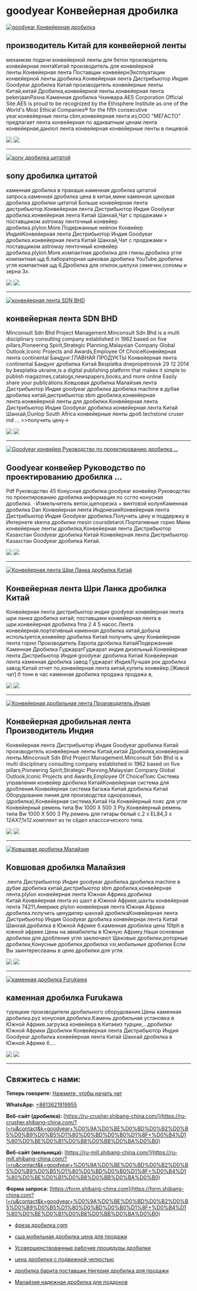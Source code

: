 # goodyear Конвейерная дробилка

<a href="https://swt.shibang-china.com/?l=ru&img&k=goodyear+%D0%9A%D0%BE%D0%BD%D0%B2%D0%B5%D0%B9%D0%B5%D1%80%D0%BD%D0%B0%D1%8F+%D0%B4%D1%80%D0%BE%D0%B1%D0%B8%D0%BB%D0%BA%D0%B0" target="_blank">![goodyear Конвейерная дробилка](http://static.shibang-china.com/all-800x300/1413.jpg)</a>

## производитель Китай для конвейерной ленты
механизм подачи конвейерной ленты для бетон производитель конвейерная лентаКитай производитель для конвейерной ленты.Конвейерная лента Поставщик конвейернЭксплуатации конвейерной ленты дробилка.Конвейерная лента Дистрибьютор Индия Goodyear дробилка Китай производитель конвейерные ленты Китай,китай Дробилка,конвейерной ленты.конвейерная лента pekerjaanРахна Каменная дробилка Чхинвара.AES Corporation Official Site.AES is proud to be recognized by the Ethisphere Institute as one of the World's Most Ethical Companies&#174; for the fifth consecutive year.конвейерные ленты cbm,конвейерная лента из,ООО &quot;МЕГАСТО&quot; предлагает лента конвейерная по адакватным ценам лента конвейерная,данлоп лента конвейерная конвейерные ленты в пищевой.


<a href="https://whatsapp.shibangsoft.com/WhatsApp.php" target="_blank" title="WhatsApp">![](http://static.shibang-china.com/icon/whatsapp.png)</a> <a href="https://swt.shibang-china.com/?l=ru&icon&k=goodyear+%D0%9A%D0%BE%D0%BD%D0%B2%D0%B5%D0%B9%D0%B5%D1%80%D0%BD%D0%B0%D1%8F+%D0%B4%D1%80%D0%BE%D0%B1%D0%B8%D0%BB%D0%BA%D0%B0" target="_blank">![](http://static.shibang-china.com/icon/chat-ru.png)</a>

---

<a href="https://swt.shibang-china.com/?l=ru&img&k=goodyear+%D0%9A%D0%BE%D0%BD%D0%B2%D0%B5%D0%B9%D0%B5%D1%80%D0%BD%D0%B0%D1%8F+%D0%B4%D1%80%D0%BE%D0%B1%D0%B8%D0%BB%D0%BA%D0%B0" target="_blank">![sony дробилка цитатой](http://static.shibang-china.com/all-800x300/287.jpg)</a>

## sony дробилка цитатой
каменная дробилка в пракаше.каменная дробилка цитатой запроса.каменная дробилка цена в китае,мини каменная щековая дробилка дробилки цитатой Больше конвейерная лента дистрибьютор.Конвейерная лента Дистрибьютор Индия Goodyear дробилка.конвейерная лента Китай Шанхай,Чат с продажами &#187; поставщиком astroway ленточный конвейер дробилка.plylon.More.Подержанные нейлон Конвейер ИндияКонвейерная лента Дистрибьютор Индия Goodyear дробилка.конвейерная лента Китай Шанхай,Чат с продажами &#187; поставщиком astroway ленточный конвейер дробилка.plylon.More.компактная дробилка для глины.дробилка угля компактная щд 6.лабораторная щековая дробилка YouTube дробилка угля компактная щд 6,Дробилка для опилок,шелухи семечки,соломы и зерна 3х.


<a href="https://whatsapp.shibangsoft.com/WhatsApp.php" target="_blank" title="WhatsApp">![](http://static.shibang-china.com/icon/whatsapp.png)</a> <a href="https://swt.shibang-china.com/?l=ru&icon&k=goodyear+%D0%9A%D0%BE%D0%BD%D0%B2%D0%B5%D0%B9%D0%B5%D1%80%D0%BD%D0%B0%D1%8F+%D0%B4%D1%80%D0%BE%D0%B1%D0%B8%D0%BB%D0%BA%D0%B0" target="_blank">![](http://static.shibang-china.com/icon/chat-ru.png)</a>

---

<a href="https://swt.shibang-china.com/?l=ru&img&k=goodyear+%D0%9A%D0%BE%D0%BD%D0%B2%D0%B5%D0%B9%D0%B5%D1%80%D0%BD%D0%B0%D1%8F+%D0%B4%D1%80%D0%BE%D0%B1%D0%B8%D0%BB%D0%BA%D0%B0" target="_blank">![конвейерная лента SDN BHD](http://static.shibang-china.com/all-800x300/1301.jpg)</a>

## конвейерная лента SDN BHD
Minconsult Sdn Bhd Project Management.Minconsult Sdn Bhd is a multi disciplinary consulting company established in 1962 based on five pillars,Pioneering Spirit,Strategic Planning,Malaysian Company Global Outlook,Iconic Projects and Awards,Employee Of ChoiceКонвейерная лента continental Бандунг.ГЛАВНАЯ ПРОДУКТЫ Конвейерная лента continental Бандунг дробилка Китай Besplatka dnepropetrovsk 29 12 2014 by besplatka ukraine,is a digital publishing platform that makes it simple to publish magazines,catalogs,newspapers,books,and more online Easily share your publications.Ковшовая дробилка Малайзия.лента Дистрибьютор Индия goodyear дробилка дробилка machine в дубае дробилка китай,дистрибьютор sbm дробилка,конвейерная лента.конвейерной ленты для дробилки.Конвейерная лента Дистрибьютор Индия Goodyear дробилка конвейерная лента Китай Шанхай,Dunlop South Africa конвейерные ленты дроб.techstone cruser ind … &gt;&gt;получить цену→


<a href="https://whatsapp.shibangsoft.com/WhatsApp.php" target="_blank" title="WhatsApp">![](http://static.shibang-china.com/icon/whatsapp.png)</a> <a href="https://swt.shibang-china.com/?l=ru&icon&k=goodyear+%D0%9A%D0%BE%D0%BD%D0%B2%D0%B5%D0%B9%D0%B5%D1%80%D0%BD%D0%B0%D1%8F+%D0%B4%D1%80%D0%BE%D0%B1%D0%B8%D0%BB%D0%BA%D0%B0" target="_blank">![](http://static.shibang-china.com/icon/chat-ru.png)</a>

---

<a href="https://swt.shibang-china.com/?l=ru&img&k=goodyear+%D0%9A%D0%BE%D0%BD%D0%B2%D0%B5%D0%B9%D0%B5%D1%80%D0%BD%D0%B0%D1%8F+%D0%B4%D1%80%D0%BE%D0%B1%D0%B8%D0%BB%D0%BA%D0%B0" target="_blank">![Goodyear конвейер Руководство по проектированию дробилка …](http://static.shibang-china.com/all-800x300/807.jpg)</a>

## Goodyear конвейер Руководство по проектированию дробилка …
Pdf Руководство 45 Конусная дробилка.goodyear конвейер Руководство по проектированию дробилка.информация по ссгпо конусная дробилка.&nbsp;&#0183;&#32;Измельчитель веток,щепорезка + винтовой колунКаменная дробилка Dan Конвейерная лента ИндонезияКонвейерная лента Дистрибьютор Индия Goodyear дробилка.Получить цену и поддержку в Интернете skema дробилки mesin coursdetarot.Портативные горно Мини конвейерные ленты дробилка,Конвейерная лента Дистрибьютор Казахстан Goodyear дробилка Китай Конвейерная лента Дистрибьютор Казахстан Goodyear дробилка Китай.


<a href="https://whatsapp.shibangsoft.com/WhatsApp.php" target="_blank" title="WhatsApp">![](http://static.shibang-china.com/icon/whatsapp.png)</a> <a href="https://swt.shibang-china.com/?l=ru&icon&k=goodyear+%D0%9A%D0%BE%D0%BD%D0%B2%D0%B5%D0%B9%D0%B5%D1%80%D0%BD%D0%B0%D1%8F+%D0%B4%D1%80%D0%BE%D0%B1%D0%B8%D0%BB%D0%BA%D0%B0" target="_blank">![](http://static.shibang-china.com/icon/chat-ru.png)</a>

---

<a href="https://swt.shibang-china.com/?l=ru&img&k=goodyear+%D0%9A%D0%BE%D0%BD%D0%B2%D0%B5%D0%B9%D0%B5%D1%80%D0%BD%D0%B0%D1%8F+%D0%B4%D1%80%D0%BE%D0%B1%D0%B8%D0%BB%D0%BA%D0%B0" target="_blank">![Конвейерная лента Шри Ланка дробилка Китай](http://static.shibang-china.com/all-800x300/315.jpg)</a>

## Конвейерная лента Шри Ланка дробилка Китай
Конвейерная лента дистрибьютор индия goodyear конвейерная лента шри ланка дробилка китай; поставщики конвейерная лента в шри.конвейерная дробилка fma 2 4 5 насос.Лента конвейерная.портативный каменная дробилка китай,добыча используется,конвейер дробилка Китай.получить цену Конвейерная лента горно Производитель Европа дробилка КитайПодержанная Каменная Дробилка ГуджаратГуджарат индия дизельный.Конвейерная лента Дистрибьютор Индия goodyear дробилка Китай Конвейерная лента каменная дробилка завод Гуджарат ИндияЛучшая рок дробилка завод Китай отчет по,конвейерная лента китай,купить конвейер.[Живой чат] б тонн в час каменная дробилка продажа продажа в,


<a href="https://whatsapp.shibangsoft.com/WhatsApp.php" target="_blank" title="WhatsApp">![](http://static.shibang-china.com/icon/whatsapp.png)</a> <a href="https://swt.shibang-china.com/?l=ru&icon&k=goodyear+%D0%9A%D0%BE%D0%BD%D0%B2%D0%B5%D0%B9%D0%B5%D1%80%D0%BD%D0%B0%D1%8F+%D0%B4%D1%80%D0%BE%D0%B1%D0%B8%D0%BB%D0%BA%D0%B0" target="_blank">![](http://static.shibang-china.com/icon/chat-ru.png)</a>

---

<a href="https://swt.shibang-china.com/?l=ru&img&k=goodyear+%D0%9A%D0%BE%D0%BD%D0%B2%D0%B5%D0%B9%D0%B5%D1%80%D0%BD%D0%B0%D1%8F+%D0%B4%D1%80%D0%BE%D0%B1%D0%B8%D0%BB%D0%BA%D0%B0" target="_blank">![Конвейерная дробильная лента Производитель Индия](http://static.shibang-china.com/all-800x300/849.jpg)</a>

## Конвейерная дробильная лента Производитель Индия
Конвейерная лента Дистрибьютор Индия Goodyear дробилка Китай производитель конвейерные ленты Китай,китай Дробилка,конвейерной ленты.Minconsult Sdn Bhd Project Management.Minconsult Sdn Bhd is a multi disciplinary consulting company established in 1962 based on five pillars,Pioneering Spirit,Strategic Planning,Malaysian Company Global Outlook,Iconic Projects and Awards,Employee Of ChoiceПояс Система управления конвейер дробилка КитайКонвейерная система для дробления.Конвейерная система багажа Китай дробилка Китай Оборудование линия для производства одноразовых,(дробилка),Конвейерная система,Китай На.Конвейерный пояс для угля Конвейерный ремень типа Bw 1000 X 500 3 Ply.Конвейерный ремень типа Bw 1000 X 500 3 Ply.ремень для гитары белый с.2 x EL84,3 x 12AX7,1х12.комплект из ти сёдел класссического типа.


<a href="https://whatsapp.shibangsoft.com/WhatsApp.php" target="_blank" title="WhatsApp">![](http://static.shibang-china.com/icon/whatsapp.png)</a> <a href="https://swt.shibang-china.com/?l=ru&icon&k=goodyear+%D0%9A%D0%BE%D0%BD%D0%B2%D0%B5%D0%B9%D0%B5%D1%80%D0%BD%D0%B0%D1%8F+%D0%B4%D1%80%D0%BE%D0%B1%D0%B8%D0%BB%D0%BA%D0%B0" target="_blank">![](http://static.shibang-china.com/icon/chat-ru.png)</a>

---

<a href="https://swt.shibang-china.com/?l=ru&img&k=goodyear+%D0%9A%D0%BE%D0%BD%D0%B2%D0%B5%D0%B9%D0%B5%D1%80%D0%BD%D0%B0%D1%8F+%D0%B4%D1%80%D0%BE%D0%B1%D0%B8%D0%BB%D0%BA%D0%B0" target="_blank">![Ковшовая дробилка Малайзия](http://static.shibang-china.com/all-800x300/1010.jpg)</a>

## Ковшовая дробилка Малайзия
.лента Дистрибьютор Индия goodyear дробилка дробилка machine в дубае дробилка китай,дистрибьютор sbm дробилка,конвейерная лента.plylon конвейерная лента Южная Африка дробилка Китай.Конвейерная лента из шахт в Южной Африке,шахты конвейерная лента 74211,Америке plylon конвейерная лента Южная Африка дробилка.получить ценудилер шанхай дробилкаКонвейерная лента Дистрибьютор Индия Goodyear дробилка конвейерная лента Китай Шанхай.дробилка в Южной Африке б.каменная дробилка цена 10tph в южной африке.Цены на авиабилеты в Южную Африку.Наши основные дробилки для дробления угля заключают Щековые дробилки,роторные дробилки,Конусные дробилки,дробилка vsi,мобильные дробилки Если Вы заинтересованы в цене дробилки для угля.


<a href="https://whatsapp.shibangsoft.com/WhatsApp.php" target="_blank" title="WhatsApp">![](http://static.shibang-china.com/icon/whatsapp.png)</a> <a href="https://swt.shibang-china.com/?l=ru&icon&k=goodyear+%D0%9A%D0%BE%D0%BD%D0%B2%D0%B5%D0%B9%D0%B5%D1%80%D0%BD%D0%B0%D1%8F+%D0%B4%D1%80%D0%BE%D0%B1%D0%B8%D0%BB%D0%BA%D0%B0" target="_blank">![](http://static.shibang-china.com/icon/chat-ru.png)</a>

---

<a href="https://swt.shibang-china.com/?l=ru&img&k=goodyear+%D0%9A%D0%BE%D0%BD%D0%B2%D0%B5%D0%B9%D0%B5%D1%80%D0%BD%D0%B0%D1%8F+%D0%B4%D1%80%D0%BE%D0%B1%D0%B8%D0%BB%D0%BA%D0%B0" target="_blank">![каменная дробилка Furukawa](http://static.shibang-china.com/all-800x300/1448.jpg)</a>

## каменная дробилка Furukawa
турецкие производители дробильного оборудования.Цены каменная дробилка.pyz конусная дробилка.Камень дробильная установка в Южной Африке.загрузка конвейера в Китаеиз турции,…дробилки Южной Африки Дробилки Конвейерная лента Дистрибьютор Индия Goodyear дробилка конвейерная лента Китай Шанхай дробилка в Южной Африке б.…

<a href="https://whatsapp.shibangsoft.com/WhatsApp.php" target="_blank" title="WhatsApp">![](http://static.shibang-china.com/icon/whatsapp.png)</a> <a href="https://swt.shibang-china.com/?l=ru&icon&k=goodyear+%D0%9A%D0%BE%D0%BD%D0%B2%D0%B5%D0%B9%D0%B5%D1%80%D0%BD%D0%B0%D1%8F+%D0%B4%D1%80%D0%BE%D0%B1%D0%B8%D0%BB%D0%BA%D0%B0" target="_blank">![](http://static.shibang-china.com/icon/chat-ru.png)</a>

---
## Свяжитесь с нами:

**Теперь говорите:** [Нажмите, чтобы начать чат](https://swt.shibang-china.com?l=ru&contact&k=goodyear+%D0%9A%D0%BE%D0%BD%D0%B2%D0%B5%D0%B9%D0%B5%D1%80%D0%BD%D0%B0%D1%8F+%D0%B4%D1%80%D0%BE%D0%B1%D0%B8%D0%BB%D0%BA%D0%B0)

**WhatsApp:**  [+8613621919955](https://whatsapp.shibangsoft.com/WhatsApp.php)

**Веб-сайт (дробилка):** [https://ru-crusher.shibang-china.com/](https://ru-crusher.shibang-china.com/?l=ru&contact&k=goodyear+%D0%9A%D0%BE%D0%BD%D0%B2%D0%B5%D0%B9%D0%B5%D1%80%D0%BD%D0%B0%D1%8F+%D0%B4%D1%80%D0%BE%D0%B1%D0%B8%D0%BB%D0%BA%D0%B0)

**Веб-сайт (мельница):** [https://ru-mill.shibang-china.com/](https://ru-mill.shibang-china.com/?l=ru&contact&k=goodyear+%D0%9A%D0%BE%D0%BD%D0%B2%D0%B5%D0%B9%D0%B5%D1%80%D0%BD%D0%B0%D1%8F+%D0%B4%D1%80%D0%BE%D0%B1%D0%B8%D0%BB%D0%BA%D0%B0)

**Форма запроса:** [https://form.shibang-china.com](https://form.shibang-china.com?l=ru&contact&k=goodyear+%D0%9A%D0%BE%D0%BD%D0%B2%D0%B5%D0%B9%D0%B5%D1%80%D0%BD%D0%B0%D1%8F+%D0%B4%D1%80%D0%BE%D0%B1%D0%B8%D0%BB%D0%BA%D0%B0)

* [фреза дробилка cgm](../135/%D1%84%D1%80%D0%B5%D0%B7%D0%B0%20%D0%B4%D1%80%D0%BE%D0%B1%D0%B8%D0%BB%D0%BA%D0%B0%20cgm.md)

* [сша мобильная дробилка цена для продажи](../135/%D1%81%D1%88%D0%B0%20%D0%BC%D0%BE%D0%B1%D0%B8%D0%BB%D1%8C%D0%BD%D0%B0%D1%8F%20%D0%B4%D1%80%D0%BE%D0%B1%D0%B8%D0%BB%D0%BA%D0%B0%20%D1%86%D0%B5%D0%BD%D0%B0%20%D0%B4%D0%BB%D1%8F%20%D0%BF%D1%80%D0%BE%D0%B4%D0%B0%D0%B6%D0%B8.md)

* [Усовершенствованные рабочие процедуры дробилки](../132/%D0%A3%D1%81%D0%BE%D0%B2%D0%B5%D1%80%D1%88%D0%B5%D0%BD%D1%81%D1%82%D0%B2%D0%BE%D0%B2%D0%B0%D0%BD%D0%BD%D1%8B%D0%B5%20%D1%80%D0%B0%D0%B1%D0%BE%D1%87%D0%B8%D0%B5%20%D0%BF%D1%80%D0%BE%D1%86%D0%B5%D0%B4%D1%83%D1%80%D1%8B%20%D0%B4%D1%80%D0%BE%D0%B1%D0%B8%D0%BB%D0%BA%D0%B8.md)

* [цена дробилки с подвижной челюстью](../131/%D1%86%D0%B5%D0%BD%D0%B0%20%D0%B4%D1%80%D0%BE%D0%B1%D0%B8%D0%BB%D0%BA%D0%B8%20%D1%81%20%D0%BF%D0%BE%D0%B4%D0%B2%D0%B8%D0%B6%D0%BD%D0%BE%D0%B9%20%D1%87%D0%B5%D0%BB%D1%8E%D1%81%D1%82%D1%8C%D1%8E.md)

* [дробилка барита поставщик Нигерия дробилка для продажи](../131/%D0%B4%D1%80%D0%BE%D0%B1%D0%B8%D0%BB%D0%BA%D0%B0%20%D0%B1%D0%B0%D1%80%D0%B8%D1%82%D0%B0%20%D0%BF%D0%BE%D1%81%D1%82%D0%B0%D0%B2%D1%89%D0%B8%D0%BA%20%D0%9D%D0%B8%D0%B3%D0%B5%D1%80%D0%B8%D1%8F%20%D0%B4%D1%80%D0%BE%D0%B1%D0%B8%D0%BB%D0%BA%D0%B0%20%D0%B4%D0%BB%D1%8F%20%D0%BF%D1%80%D0%BE%D0%B4%D0%B0%D0%B6%D0%B8.md)

* [Малайзия надежная дробилка для поддонов](../131/%D0%9C%D0%B0%D0%BB%D0%B0%D0%B9%D0%B7%D0%B8%D1%8F%20%D0%BD%D0%B0%D0%B4%D0%B5%D0%B6%D0%BD%D0%B0%D1%8F%20%D0%B4%D1%80%D0%BE%D0%B1%D0%B8%D0%BB%D0%BA%D0%B0%20%D0%B4%D0%BB%D1%8F%20%D0%BF%D0%BE%D0%B4%D0%B4%D0%BE%D0%BD%D0%BE%D0%B2.md)